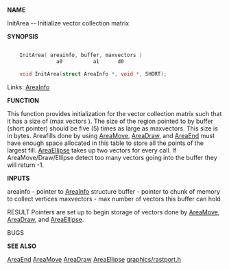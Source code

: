 
**NAME**


InitArea -- Initialize vector collection matrix

**SYNOPSIS**

```c

    InitArea( areainfo, buffer, maxvectors )
                a0          a1      d0

    void InitArea(struct AreaInfo *, void *, SHORT);

```
Links: [AreaInfo](_00AF.md) 

**FUNCTION**

This function provides initialization for the vector collection
matrix such that it has a size of (max vectors ).  The size of the
region pointed to by buffer (short pointer) should be five (5) times as
large as maxvectors. This size is in bytes.  Areafills done by using
[AreaMove](AreaMove.md), [AreaDraw](AreaDraw.md), and [AreaEnd](AreaEnd.md) must have enough space allocated in
this table to store all the points of the largest fill. [AreaEllipse](AreaEllipse.md)
takes up two vectors for every call. If AreaMove/Draw/Ellipse detect
too many vectors going into the buffer they will return -1.

**INPUTS**

areainfo - pointer to [AreaInfo](_00AF.md) structure
buffer - pointer to chunk of memory to collect vertices
maxvectors - max number of vectors this buffer can hold

RESULT
Pointers are set up to begin storage of vectors done by
[AreaMove](AreaMove.md), [AreaDraw](AreaDraw.md), and [AreaEllipse](AreaEllipse.md).

BUGS

**SEE ALSO**

[AreaEnd](AreaEnd.md) [AreaMove](AreaMove.md) [AreaDraw](AreaDraw.md) [AreaEllipse](AreaEllipse.md) [graphics/rastport.h](_00AF.md)
